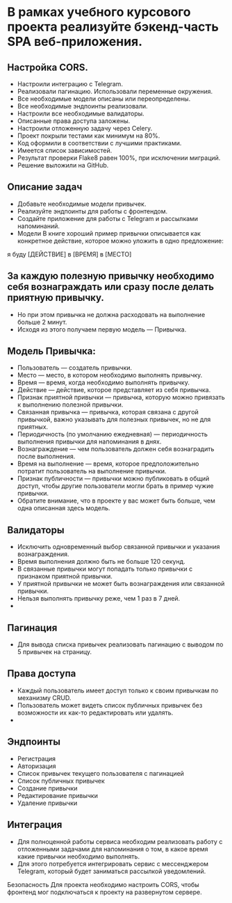 # В рамках учебного курсового проекта реализуйте бэкенд-часть SPA веб-приложения.


## Настройка CORS.
- Настроили интеграцию с Telegram. 
- Реализовали пагинацию. Использовали переменные окружения. 
- Все необходимые модели описаны или переопределены. 
- Все необходимые эндпоинты реализовали. 
- Настроили все необходимые валидаторы. 
- Описанные права доступа заложены. 
- Настроили отложенную задачу через Celery. 
- Проект покрыли тестами как минимум на 80%. 
- Код оформили в соответствии с лучшими практиками. 
- Имеется список зависимостей. 
- Результат проверки Flake8 равен 100%, при исключении миграций. 
- Решение выложили на GitHub.

## Описание задач 
- Добавьте необходимые модели привычек. 
- Реализуйте эндпоинты для работы с фронтендом. 
- Создайте приложение для работы с Telegram и рассылками напоминаний. 
- Модели В книге хороший пример привычки описывается как конкретное действие, которое можно уложить в одно предложение:

 я буду [ДЕЙСТВИЕ] в [ВРЕМЯ] в [МЕСТО]

## За каждую полезную привычку необходимо себя вознаграждать или сразу после делать приятную привычку. 
- Но при этом привычка не должна расходовать на выполнение больше 2 минут. 
- Исходя из этого получаем первую модель — Привычка.

## Модель Привычка: 
- Пользователь — создатель привычки. 
- Место — место, в котором необходимо выполнять привычку. 
- Время — время, когда необходимо выполнять привычку. 
- Действие — действие, которое представляет из себя привычка. 
- Признак приятной привычки — привычка, которую можно привязать к выполнению полезной привычки. 
- Связанная привычка — привычка, которая связана с другой привычкой, важно указывать для полезных привычек, но не для приятных. 
- Периодичность (по умолчанию ежедневная) — периодичность выполнения привычки для напоминания в днях. 
- Вознаграждение — чем пользователь должен себя вознаградить после выполнения. 
- Время на выполнение — время, которое предположительно потратит пользователь на выполнение привычки. 
- Признак публичности — привычки можно публиковать в общий доступ, чтобы другие пользователи могли брать в пример чужие привычки. 
- Обратите внимание, что в проекте у вас может быть больше, чем одна описанная здесь модель.

## Валидаторы 
- Исключить одновременный выбор связанной привычки и указания вознаграждения. 
- Время выполнения должно быть не больше 120 секунд. 
- В связанные привычки могут попадать только привычки с признаком приятной привычки. 
- У приятной привычки не может быть вознаграждения или связанной привычки. 
- Нельзя выполнять привычку реже, чем 1 раз в 7 дней.
- 
## Пагинация 
- Для вывода списка привычек реализовать пагинацию с выводом по 5 привычек на страницу.

## Права доступа 
- Каждый пользователь имеет доступ только к своим привычкам по механизму CRUD. 
- Пользователь может видеть список публичных привычек без возможности их как-то редактировать или удалять.
- 
## Эндпоинты 
- Регистрация
- Авторизация 
- Список привычек текущего пользователя с пагинацией 
- Список публичных привычек 
- Создание привычки 
- Редактирование привычки 
- Удаление привычки

## Интеграция 
- Для полноценной работы сервиса необходим реализовать работу с отложенными задачами для напоминания о том, в какое время какие привычки необходимо выполнять. 
- Для этого потребуется интегрировать сервис с мессенджером Telegram, который будет заниматься рассылкой уведомлений.

Безопасность Для проекта необходимо настроить CORS, чтобы фронтенд мог подключаться к проекту на развернутом сервере.
